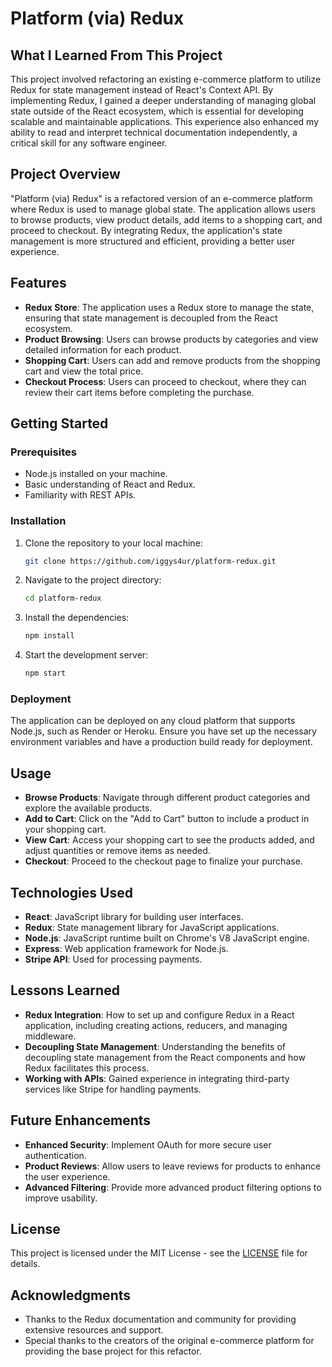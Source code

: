# Platform (via) Redux

## What I Learned From This Project

This project involved refactoring an existing e-commerce platform to utilize Redux for state management instead of React's Context API. By implementing Redux, I gained a deeper understanding of managing global state outside of the React ecosystem, which is essential for developing scalable and maintainable applications. This experience also enhanced my ability to read and interpret technical documentation independently, a critical skill for any software engineer.

## Project Overview

"Platform (via) Redux" is a refactored version of an e-commerce platform where Redux is used to manage global state. The application allows users to browse products, view product details, add items to a shopping cart, and proceed to checkout. By integrating Redux, the application's state management is more structured and efficient, providing a better user experience.

## Features

- **Redux Store**: The application uses a Redux store to manage the state, ensuring that state management is decoupled from the React ecosystem.
- **Product Browsing**: Users can browse products by categories and view detailed information for each product.
- **Shopping Cart**: Users can add and remove products from the shopping cart and view the total price.
- **Checkout Process**: Users can proceed to checkout, where they can review their cart items before completing the purchase.

## Getting Started

### Prerequisites

- Node.js installed on your machine.
- Basic understanding of React and Redux.
- Familiarity with REST APIs.

### Installation

1. Clone the repository to your local machine:

    ```bash
    git clone https://github.com/iggys4ur/platform-redux.git
    ```

2. Navigate to the project directory:

    ```bash
    cd platform-redux
    ```

3. Install the dependencies:

    ```bash
    npm install
    ```

4. Start the development server:

    ```bash
    npm start
    ```

### Deployment

The application can be deployed on any cloud platform that supports Node.js, such as Render or Heroku. Ensure you have set up the necessary environment variables and have a production build ready for deployment.

## Usage

- **Browse Products**: Navigate through different product categories and explore the available products.
- **Add to Cart**: Click on the "Add to Cart" button to include a product in your shopping cart.
- **View Cart**: Access your shopping cart to see the products added, and adjust quantities or remove items as needed.
- **Checkout**: Proceed to the checkout page to finalize your purchase.

## Technologies Used

- **React**: JavaScript library for building user interfaces.
- **Redux**: State management library for JavaScript applications.
- **Node.js**: JavaScript runtime built on Chrome's V8 JavaScript engine.
- **Express**: Web application framework for Node.js.
- **Stripe API**: Used for processing payments.

## Lessons Learned

- **Redux Integration**: How to set up and configure Redux in a React application, including creating actions, reducers, and managing middleware.
- **Decoupling State Management**: Understanding the benefits of decoupling state management from the React components and how Redux facilitates this process.
- **Working with APIs**: Gained experience in integrating third-party services like Stripe for handling payments.

## Future Enhancements

- **Enhanced Security**: Implement OAuth for more secure user authentication.
- **Product Reviews**: Allow users to leave reviews for products to enhance the user experience.
- **Advanced Filtering**: Provide more advanced product filtering options to improve usability.

## License

This project is licensed under the MIT License - see the [LICENSE](LICENSE) file for details.

## Acknowledgments

- Thanks to the Redux documentation and community for providing extensive resources and support.
- Special thanks to the creators of the original e-commerce platform for providing the base project for this refactor.
